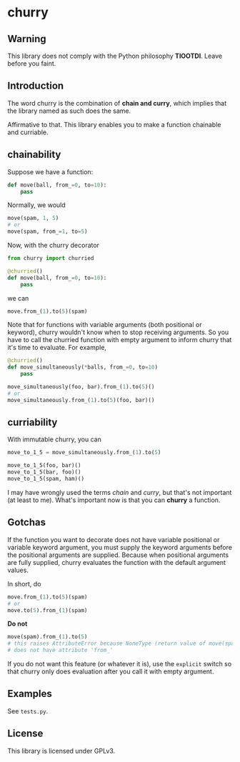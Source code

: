 
churry
====

Warning
----

This library does not comply with the Python philosophy **TIOOTDI**.
Leave before you faint.

Introduction
----

The word churry is the combination of **chain and curry**,
which implies that the library named as such does the same.

Affirmative to that.
This library enables you to make a function chainable and curriable.

chainability
----

Suppose we have a function:

```python
def move(ball, from_=0, to=10):
    pass
```

Normally, we would

```python
move(spam, 1, 5)
# or
move(spam, from_=1, to=5)
```

Now, with the churry decorator

```python
from churry import churried

@churried()
def move(ball, from_=0, to=10):
    pass
```

we can

```python
move.from_(1).to(5)(spam)
```

Note that for functions with variable arguments (both positional or keyword),
churry wouldn't know when to stop receiving arguments.
So you have to call the churried function with empty argument to inform churry
that it's time to evaluate. For example,

```python
@churried()
def move_simultaneously(*balls, from_=0, to=10)
    pass

move_simultaneously(foo, bar).from_(1).to(5)()
# or
move_simultaneously.from_(1).to(5)(foo, bar)()
```

curriability
----

With immutable churry, you can

```python
move_to_1_5 = move_simultaneously.from_(1).to(5)

move_to_1_5(foo, bar)()
move_to_1_5(bar, foo)()
move_to_1_5(spam, ham)()
```

I may have wrongly used the terms _chain_ and _curry_, but that's not important
(at least to me). What's important now is that you can **churry** a function.

Gotchas
----

If the function you want to decorate does not have variable positional or
variable keyword argument, you must supply the keyword arguments before the
positional arguments are supplied.
Because when positional arguments are fully supplied, churry evaluates the
function with the default argument values.

In short, do

```python
move.from_(1).to(5)(spam)
# or
move.to(5).from_(1)(spam)
```

**Do not**

```python
move(spam).from_(1).to(5)
# this raises AttributeError because NoneType (return value of move(spam))
# does not have attribute 'from_'
```

If you do not want this feature (or whatever it is), use the `explicit` switch
so that churry only does evaluation after you call it with empty argument.

Examples
----

See `tests.py`.

License
----

This library is licensed under GPLv3.
